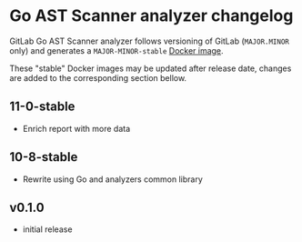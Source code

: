 # Go AST Scanner analyzer changelog

GitLab Go AST Scanner analyzer follows versioning of GitLab (`MAJOR.MINOR` only) and generates a `MAJOR-MINOR-stable` [Docker image](https://gitlab.com/gitlab-org/security-products/analyzers/go-ast-scanner/container_registry).

These "stable" Docker images may be updated after release date, changes are added to the corresponding section bellow.

## 11-0-stable
- Enrich report with more data

## 10-8-stable
- Rewrite using Go and analyzers common library

## v0.1.0
- initial release
